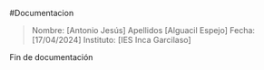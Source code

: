 #Documentacion
> Nombre: [Antonio Jesús]
> Apellidos [Alguacil Espejo]
> Fecha: [17/04/2024]
> Instituto: [IES Inca Garcilaso]

Fin de documentación
